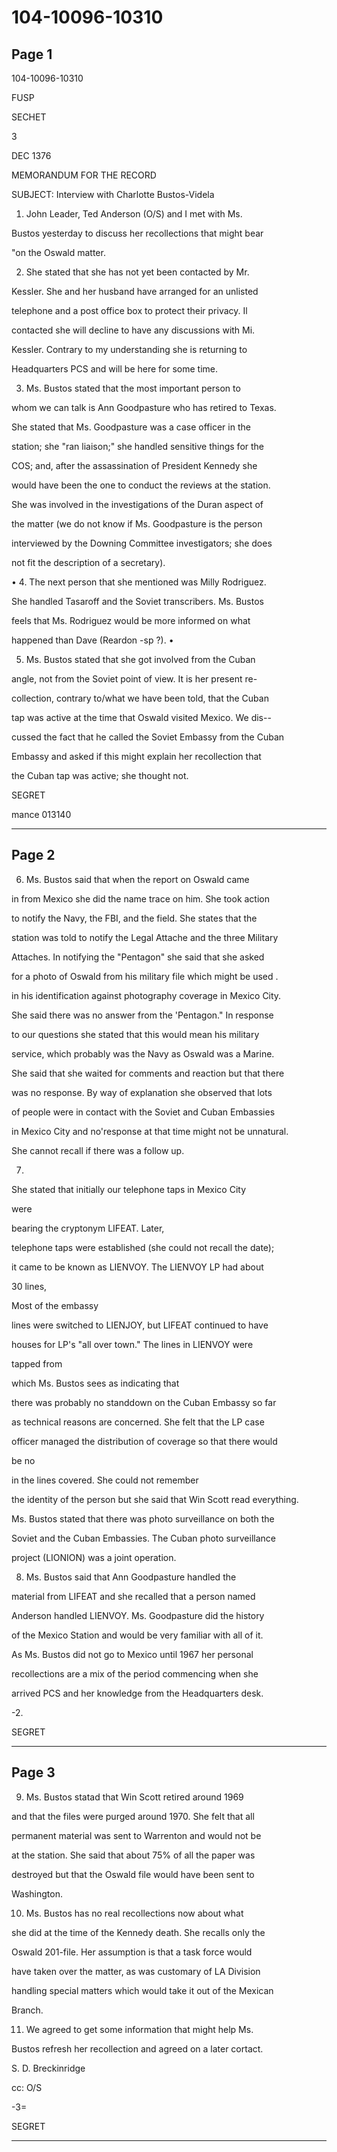 # 104-10096-10310

## Page 1

104-10096-10310

FUSP

SECHET

3

DEC 1376

MEMORANDUM FOR THE RECORD

SUBJECT: Interview with Charlotte Bustos-Videla

1. John Leader, Ted Anderson (O/S) and I met with Ms.

Bustos yesterday to discuss her recollections that might bear

"on the Oswald matter.

2. She stated that she has not yet been contacted by Mr.

Kessler. She and her husband have arranged for an unlisted

telephone and a post office box to protect their privacy. Il

contacted she will decline to have any discussions with Mi.

Kessler. Contrary to my understanding she is returning to

Headquarters PCS and will be here for some time.

3. Ms. Bustos stated that the most important person to

whom we can talk is Ann Goodpasture who has retired to Texas.

She stated that Ms. Goodpasture was a case officer in the

station; she "ran liaison;" she handled sensitive things for the

COS; and, after the assassination of President Kennedy she

would have been the one to conduct the reviews at the station.

She was involved in the investigations of the Duran aspect of

the matter (we do not know if Ms. Goodpasture is the person

interviewed by the Downing Committee investigators; she does

not fit the description of a secretary).

• 4. The next person that she mentioned was Milly Rodriguez.

She handled Tasaroff and the Soviet transcribers. Ms. Bustos

feels that Ms. Rodriguez would be more informed on what

happened than Dave (Reardon -sp ?). •

5. Ms. Bustos stated that she got involved from the Cuban

angle, not from the Soviet point of view. It is her present re-

collection, contrary to/what we have been told, that the Cuban

tap was active at the time that Oswald visited Mexico. We dis--

cussed the fact that he called the Soviet Embassy from the Cuban

Embassy and asked if this might explain her recollection that

the Cuban tap was active; she thought not.

SEGRET

mance 013140

---

## Page 2

6. Ms. Bustos said that when the report on Oswald came

in from Mexico she did the name trace on him. She took action

to notify the Navy, the FBI, and the field. She states that the

station was told to notify the Legal Attache and the three Military

Attaches. In notifying the "Pentagon" she said that she asked

for a photo of Oswald from his military file which might be used .

in his identification against photography coverage in Mexico City.

She said there was no answer from the 'Pentagon." In response

to our questions she stated that this would mean his military

service, which probably was the Navy as Oswald was a Marine.

She said that she waited for comments and reaction but that there

was no response. By way of explanation she observed that lots

of people were in contact with the Soviet and Cuban Embassies

in Mexico City and no'response at that time might not be unnatural.

She cannot recall if there was a follow up.

7.

She stated that initially our telephone taps in Mexico City

were

bearing the cryptonym LIFEAT. Later,

telephone taps were established (she could not recall the date);

it came to be known as LIENVOY. The LIENVOY LP had about

30 lines,

Most of the embassy

lines were switched to LIENJOY, but LIFEAT continued to have

houses for LP's "all over town." The lines in LIENVOY were

tapped from

which Ms. Bustos sees as indicating that

there was probably no standdown on the Cuban Embassy so far

as technical reasons are concerned. She felt that the LP case

officer managed the distribution of coverage so that there would

be no

in the lines covered. She could not remember

the identity of the person but she said that Win Scott read everything.

Ms. Bustos stated that there was photo surveillance on both the

Soviet and the Cuban Embassies. The Cuban photo surveillance

project (LIONION) was a joint operation.

8. Ms. Bustos said that Ann Goodpasture handled the

material from LIFEAT and she recalled that a person named

Anderson handled LIENVOY. Ms. Goodpasture did the history

of the Mexico Station and would be very familiar with all of it.

As Ms. Bustos did not go to Mexico until 1967 her personal

recollections are a mix of the period commencing when she

arrived PCS and her knowledge from the Headquarters desk.

-2.

SEGRET

---

## Page 3

9. Ms. Bustos statad that Win Scott retired around 1969

and that the files were purged around 1970. She felt that all

permanent material was sent to Warrenton and would not be

at the station. She said that about 75% of all the paper was

destroyed but that the Oswald file would have been sent to

Washington.

10. Ms. Bustos has no real recollections now about what

she did at the time of the Kennedy death. She recalls only the

Oswald 201-file. Her assumption is that a task force would

have taken over the matter, as was customary of LA Division

handling special matters which would take it out of the Mexican

Branch.

11. We agreed to get some information that might help Ms.

Bustos refresh her recollection and agreed on a later cortact.

S. D. Breckinridge

cc: O/S

-3=

SEGRET

---

